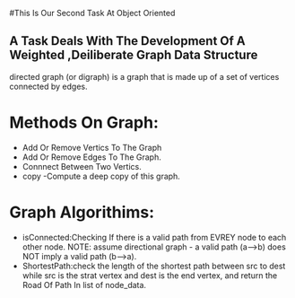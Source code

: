 #This Is Our Second  Task At Object Oriented 
## A Task Deals With The Development Of A Weighted ,Deiliberate Graph Data Structure 
 directed graph (or digraph) is a graph that is made up of a set of vertices connected by edges.

# Methods On Graph:
* Add Or Remove Vertics To The Graph
* Add Or Remove Edges To The Graph.
* Connnect Between Two Vertics.
* copy -Compute a deep copy of this graph.



# Graph Algorithims:
* isConnected:Checking If there is a valid path from EVREY node to each
other node. NOTE: assume directional graph - a valid path (a-->b) does NOT imply a valid path (b-->a).
* ShortestPath:check the length of the shortest path between src to dest while src is the strat vertex and dest is the end vertex, and return the Road Of Path In list of node_data.
